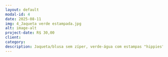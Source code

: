 ```yaml
---
layout: default
modal-id: 4
date: 2025-08-11
img: 4_Jaqueta verde estampada.jpg
alt: image-alt
project-date: R$ 30,00
client:
category: 
description: Jaqueta/blusa sem zíper, verde-água com estampas "hippies".
---
```

